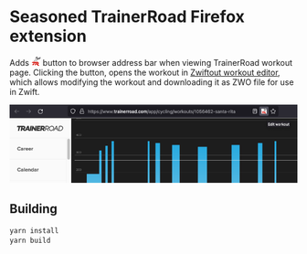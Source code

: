 # Seasoned TrainerRoad Firefox extension

Adds ![](./src/icon.png) button to browser address bar when viewing TrainerRoad workout page.
Clicking the button, opens the workout in [Zwiftout workout editor](https://nene.github.io/workout-editor),
which allows modifying the workout and downloading it as ZWO file
for use in Zwift.

![screenshot of the extension](./screenshot.png)

## Building

```sh
yarn install
yarn build
```

